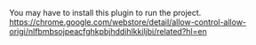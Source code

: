 



You may have to install this plugin to run the project.
https://chrome.google.com/webstore/detail/allow-control-allow-origi/nlfbmbsojpeacfghkpbjhddihlkkiljbi/related?hl=en
